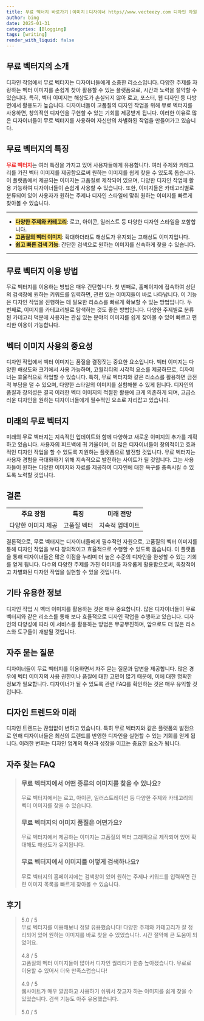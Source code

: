 ```yaml
---
title: 무료 벡터지 바로가기ㅣ이미지ㅣ디자이너 https//www.vecteezy.com 디자인 자원
author: bing
date: 2025-01-31
categories: [Blogging]
tags: [writing]
render_with_liquid: false
---
```



<h2 id='무료-벡터지의-소개'>무료 벡터지의 소개</h2>

<p>디자인 작업에서 무료 벡터지는 디자이너들에게 소중한 리소스입니다. 다양한 주제를 자랑하는 벡터 이미지를 손쉽게 찾아 활용할 수 있는 플랫폼으로, 시간과 노력을 절약할 수 있습니다. 특히, 벡터 이미지는 해상도가 손실되지 않아 로고, 포스터, 웹 디자인 등 다방면에서 활용도가 높습니다. 디자이너들이 고품질의 디자인 작업을 위해 무료 벡터지를 사용하면, 창의적인 디자인을 구현할 수 있는 기회를 제공받게 됩니다. 이러한 이유로 많은 디자이너들이 무료 벡터지를 사용하여 자신만의 차별화된 작업을 만들어가고 있습니다.</p>

<h2 id='무료-벡터지의-특징'>무료 벡터지의 특징</h2>

<p><b><span style="color: #ee2323;">무료 벡터지</span></b>는 여러 특징을 가지고 있어 사용자들에게 유용합니다. 여러 주제와 카테고리를 가진 벡터 이미지를 제공함으로써 원하는 이미지를 쉽게 찾을 수 있도록 돕습니다. 이 플랫폼에서 제공되는 이미지는 고품질로 제작되어 있으며, 다양한 디자인 작업에 활용 가능하여 디자이너들이 손쉽게 사용할 수 있습니다. 또한, 이미지들은 카테고리별로 분류되어 있어 사용자가 원하는 주제나 디자인 스타일에 맞춰 원하는 이미지를 빠르게 찾아볼 수 있습니다.</p>

<hr />

<ul>
    <li><b><span style="background-color: #ffe066;">다양한 주제와 카테고리</span></b>: 로고, 아이콘, 일러스트 등 다양한 디자인 스타일을 포함합니다.</li>
    <li><b><span style="background-color: #ffe066;">고품질의 벡터 이미지</span></b>: 확대하더라도 해상도가 유지되는 고해상도 이미지입니다.</li>
    <li><b><span style="background-color: #ffe066;">쉽고 빠른 검색 기능</span></b>: 간단한 검색으로 원하는 이미지를 신속하게 찾을 수 있습니다.</li>
</ul>

<hr />

<h2 id='무료-벡터지-이용-방법'>무료 벡터지 이용 방법</h2>

<p>무료 벡터지를 이용하는 방법은 매우 간단합니다. 첫 번째로, 홈페이지에 접속하여 상단의 검색창에 원하는 키워드를 입력하면, 관련 있는 이미지들이 바로 나타납니다. 이 기능은 디자인 작업을 진행하는 데 필요한 리소스를 빠르게 확보할 수 있는 방법입니다. 두 번째로, 이미지를 카테고리별로 탐색하는 것도 좋은 방법입니다. 다양한 주제별로 분류된 카테고리 덕분에 사용자는 관심 있는 분야의 이미지를 쉽게 찾아볼 수 있어 빠르고 편리한 이용이 가능합니다.</p>

<h2 id='벡터-이미지-사용의-중요성'>벡터 이미지 사용의 중요성</h2>

<p>디자인 작업에서 벡터 이미지는 품질을 결정짓는 중요한 요소입니다. 벡터 이미지는 다양한 해상도와 크기에서 사용 가능하며, 고퀄리티의 시각적 요소를 제공하므로, 디자이너는 효율적으로 작업할 수 있습니다. 특히, 무료 벡터지와 같은 리소스를 활용하면 금전적 부담을 덜 수 있으며, 다양한 스타일의 이미지를 실험해볼 수 있게 됩니다. 디자인의 품질과 창의성은 결국 이러한 벡터 이미지의 적절한 활용에 크게 의존하게 되며, 고급스러운 디자인을 원하는 디자이너들에게 필수적인 요소로 자리잡고 있습니다.</p>

<h2 id='미래의-무료-벡터지'>미래의 무료 벡터지</h2>

<p>미래의 무료 벡터지는 지속적인 업데이트와 함께 다양하고 새로운 이미지의 추가를 계획하고 있습니다. 사용자의 피드백에 귀 기울이며, 더 많은 디자이너들이 창의적이고 효과적인 디자인 작업을 할 수 있도록 지원하는 플랫폼으로 발전할 것입니다. 무료 벡터지는 사용자 경험을 극대화하기 위해 지속적으로 발전하는 사이트가 될 것입니다. 그는 사용자들이 원하는 다양한 이미지와 자료를 제공하여 디자인에 대한 욕구를 충족시킬 수 있도록 노력할 것입니다.</p>

<h2 id='결론'>결론</h2>

<table>
    <tr>
        <td style="text-align: center; height: 17px;"><b>주요 장점</b></td>
        <td style="text-align: center; height: 17px;"><b>특징</b></td>
        <td style="text-align: center; height: 17px;"><b>미래 전망</b></td>
    </tr>
    <tr>
        <td style="text-align: center; height: 17px;">다양한 이미지 제공</td>
        <td style="text-align: center; height: 17px;">고품질 벡터</td>
        <td style="text-align: center; height: 17px;">지속적 업데이트</td>
    </tr>
</table>

<p>결론적으로, 무료 벡터지는 디자이너들에게 필수적인 자원으로, 고품질의 벡터 이미지를 통해 디자인 작업을 보다 창의적이고 효율적으로 수행할 수 있도록 돕습니다. 이 플랫폼을 통해 디자이너들은 많은 이점을 누리며 더 높은 수준의 디자인을 완성할 수 있는 기회를 얻게 됩니다. 다수의 다양한 주제를 가진 이미지를 자유롭게 활용함으로써, 독창적이고 차별화된 디자인 작업을 실현할 수 있을 것입니다.</p>

<h2 id='기타-유용한-정보'>기타 유용한 정보</h2>

<p>디자인 작업 시 벡터 이미지를 활용하는 것은 매우 중요합니다. 많은 디자이너들이 무료 벡터지와 같은 리소스를 통해 보다 효율적으로 디자인 작업을 수행하고 있습니다. 디자인의 다양성에 따라 이 서비스를 활용하는 방법은 무궁무진하며, 앞으로도 더 많은 리소스와 도구들이 개발될 것입니다.</p>

<h2 id='자주-묻는-질문'>자주 묻는 질문</h2>

<p>디자이너들이 무료 벡터지를 이용하면서 자주 묻는 질문과 답변을 제공합니다. 많은 경우에 벡터 이미지의 사용 권한이나 품질에 대한 고민이 많기 때문에, 이에 대한 명확한 정보가 필요합니다. 디자이너가 될 수 있도록 관련 FAQ를 확인하는 것은 매우 유익할 것입니다.</p>

<h2 id='디자인-트렌드-미래'>디자인 트렌드와 미래</h2>

<p>디자인 트렌드는 끊임없이 변하고 있습니다. 특히 무료 벡터지와 같은 플랫폼의 발전으로 인해 디자이너들은 최신의 트렌드를 반영한 디자인을 실현할 수 있는 기회를 얻게 됩니다. 이러한 변화는 디자인 업계의 혁신과 성장을 이끄는 중요한 요소가 됩니다.</p>


<h2 id='자주_찾는_FAQ'>자주 찾는 FAQ</h2>
<div itemscope="" itemtype="https://schema.org/FAQPage"> 
<blockquote> 
<div itemscope="" itemprop="mainEntity" itemtype="https://schema.org/Question"> 
<h3 itemprop="name">무료 벡터지에서 어떤 종류의 이미지를 찾을 수 있나요?</h3> 
<div itemscope="" itemprop="acceptedAnswer" itemtype="https://schema.org/Answer"> 
<span itemprop="text"> 
<p>무료 벡터지에서는 로고, 아이콘, 일러스트레이션 등 다양한 주제와 카테고리의 벡터 이미지를 찾을 수 있습니다.</p> 
</span> 
</div> 
</div> 
<div itemscope="" itemprop="mainEntity" itemtype="https://schema.org/Question"> 
<h3 itemprop="name">무료 벡터지의 이미지 품질은 어떤가요?</h3> 
<div itemscope="" itemprop="acceptedAnswer" itemtype="https://schema.org/Answer"> 
<span itemprop="text"> 
<p>무료 벡터지에서 제공하는 이미지는 고품질의 벡터 그래픽으로 제작되어 있어 확대해도 해상도가 유지됩니다.</p> 
</span> 
</div> 
</div> 
<div itemscope="" itemprop="mainEntity" itemtype="https://schema.org/Question"> 
<h3 itemprop="name">무료 벡터지에서 이미지를 어떻게 검색하나요?</h3> 
<div itemscope="" itemprop="acceptedAnswer" itemtype="https://schema.org/Answer"> 
<span itemprop="text"> 
<p>무료 벡터지의 홈페이지에는 검색창이 있어 원하는 주제나 키워드를 입력하면 관련 이미지 목록을 빠르게 찾아볼 수 있습니다.</p> 
</span> 
</div> 
</div> 
</blockquote> 
</div>
<h2 id='후기'>후기</h2>
<div itemscope itemtype="https://schema.org/Product">
  <blockquote>
  <div itemprop="review" itemscope itemtype="https://schema.org/Review">
      <div itemprop="reviewRating" itemscope itemtype="https://schema.org/Rating"> <span itemprop="ratingValue">5.0</span> / <span itemprop="bestRating">5</span> </div>
      <span itemprop="reviewBody">무료 벡터지를 이용해보니 정말 유용했습니다! 다양한 주제와 카테고리가 잘 정리되어 있어 원하는 이미지를 바로 찾을 수 있었습니다. 시간 절약에 큰 도움이 되었어요.</span>
  </div>
  <br>
  <div itemprop="review" itemscope itemtype="https://schema.org/Review">
      <div itemprop="reviewRating" itemscope itemtype="https://schema.org/Rating"> <span itemprop="ratingValue">4.8</span> / <span itemprop="bestRating">5</span> </div>
      <span itemprop="reviewBody">고품질의 벡터 이미지들이 많아서 디자인 퀄리티가 한층 높아졌습니다. 무료로 이용할 수 있어서 더욱 만족스럽습니다!</span>
  </div>
  <br>
  <div itemprop="review" itemscope itemtype="https://schema.org/Review">
      <div itemprop="reviewRating" itemscope itemtype="https://schema.org/Rating"> <span itemprop="ratingValue">4.9</span> / <span itemprop="bestRating">5</span> </div>
      <span itemprop="reviewBody">웹사이트가 매우 깔끔하고 사용하기 쉬워서 찾고자 하는 이미지를 쉽게 찾을 수 있었습니다. 검색 기능도 아주 유용했습니다.</span>
  </div>
  <br>
  <div itemprop="review" itemscope itemtype="https://schema.org/Review">
      <div itemprop="reviewRating" itemscope itemtype="https://schema.org/Rating"> <span itemprop="ratingValue">5.0</span> / <span itemprop="bestRating">5</span> </div>
      <span itemprop
